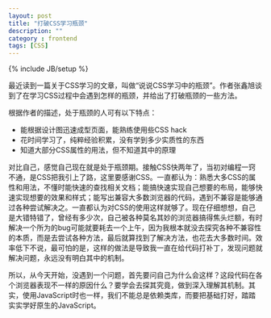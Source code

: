 ```yaml
---
layout: post
title: "打破CSS学习瓶颈"
description: ""
category : frontend
tags: [CSS]
---
```

{% include JB/setup %}


最近读到一篇关于CSS学习的文章，叫做“说说CSS学习中的瓶颈”。作者张鑫旭谈到了在学习CSS过程中会遇到怎样的瓶颈，并给出了打破瓶颈的一些方法。

根据作者的描述，处于瓶颈的人可有以下特点：

- 能根据设计图迅速成型页面，能熟练使用些CSS hack
- 花时间学习了，纯粹经验积累，没有学到多少实质性的东西
- 知道大部分CSS属性的用法，但不知道其中的原理

对比自己，感觉自己现在就是处于瓶颈期。接触CSS快两年了，当初对编程一窍不通，是CSS把我引上了路，这里要感谢CSS。一直都认为：熟悉大多CSS的属性和用法，不懂时能快速的查找相关文档；能搞快速实现自己想要的布局，能够快速实现想要的效果和样式；能写出兼容大多数浏览器的代码，遇到不兼容是能够通过各种尝试解决之。一直都认为对CSS的使用这样就够了。现在仔细想想，自己是大错特错了，曾经有多少次，自己被各种莫名其妙的浏览器搞得焦头烂额，有时解决一个所为的bug可能就要耗去一个上午，因为我根本就没去探究各种不兼容性的本质，而是去尝试各种方法，最后就算找到了解决方法，也花去大多数时间。效率低下不说，最可怕的是，这样的做法是导致我一直在给代码打补丁，发现问题就解决问题，永远没有明白其中的机制。

所以，从今天开始，没遇到一个问题，首先要问自己为什么会这样？这段代码在各个浏览器表现不一样的原因什么？要学会去探其究竟，做到深入理解其机制。其实，使用JavaScript时也一样，我们不能总是依赖类库，而要把基础打好，踏踏实实学好原生的JavaScript。

